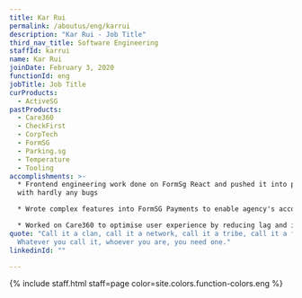 ```yaml
---
title: Kar Rui
permalink: /aboutus/eng/karrui
description: "Kar Rui - Job Title"
third_nav_title: Software Engineering
staffId: karrui
name: Kar Rui
joinDate: February 3, 2020
functionId: eng
jobTitle: Job Title
curProducts:
  - ActiveSG
pastProducts:
  - Care360
  - CheckFirst
  - CorpTech
  - FormSG
  - Parking.sg
  - Temperature
  - Tooling
accomplishments: >-
  * Frontend engineering work done on FormSg React and pushed it into production
  with hardly any bugs

  * Wrote complex features into FormSG Payments to enable agency's accounts to their FormSG. 

  * Worked on Care360 to optimise user experience by reducing lag and improved frontend application usage.
quote: "Call it a clan, call it a network, call it a tribe, call it a family:
  Whatever you call it, whoever you are, you need one."
linkedinId: ""

---
```


{% include staff.html staff=page color=site.colors.function-colors.eng %}
